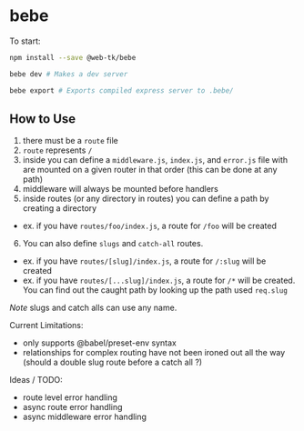 # bebe

To start:

```sh
npm install --save @web-tk/bebe

bebe dev # Makes a dev server

bebe export # Exports compiled express server to .bebe/
```


## How to Use

1. there must be a `route` file
2. `route` represents `/`
3. inside you can define a `middleware.js`, `index.js`, and `error.js` file with are mounted on a given router in that order (this can be done at any path)
4. middleware will always be mounted before handlers
5. inside routes (or any directory in routes) you can define a path by creating a directory
 * ex. if you have `routes/foo/index.js`, a route for `/foo` will be created
6. You can also define `slugs` and `catch-all` routes.
 * ex. if you have `routes/[slug]/index.js`, a route for `/:slug` will be created
 * ex. if you have `routes/[...slug]/index.js`, a route for `/*` will be created. You can find out the caught path by looking up the path used `req.slug`

*Note* slugs and catch alls can use any name.

Current Limitations:
* only supports @babel/preset-env syntax
* relationships for complex routing have not been ironed out all the way (should a double slug route before a catch all ?)


Ideas / TODO: 

* route level error handling
* async route error handling
* async middleware error handling


